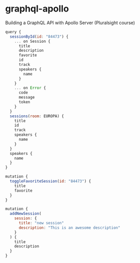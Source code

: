 # graphql-apollo
Building a GraphQL API with Apollo Server (Pluralsight course)

```javascript
query {
  sessionById(id: "84473") {
    ... on Session {
      title
      description
      favorite
      id
      track
      speakers {
        name
      }
    }
    ... on Error {
      code
      message
      token
    }
  }
  sessions(room: EUROPA) {
    title
    id
    track
    speakers {
      name
    }
  }
  speakers {
    name
  }
}
```

```javascript
mutation {
  toggleFavoriteSession(id: "84473") {
    title
    favorite
  }
}
```

```javascript
mutation {
  addNewSession(
    session: {
      title: "new session"
      description: "This is an awesome description"
    }
  ) {
    title
    description
  }
}
```
